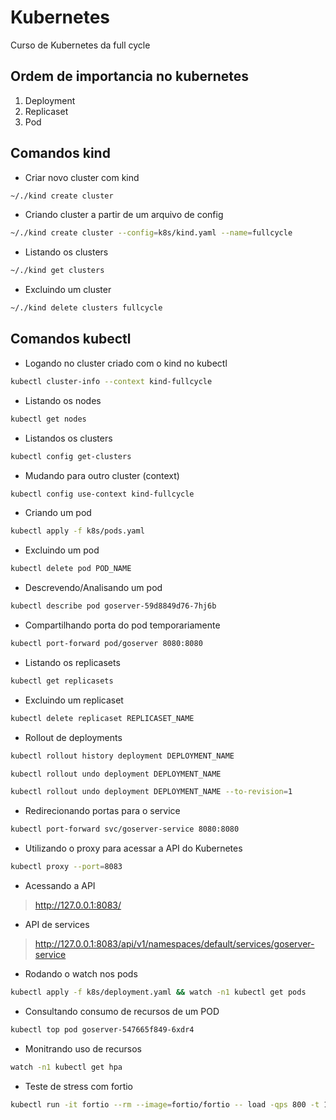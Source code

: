 # Kubernetes
Curso de Kubernetes da full cycle

## Ordem de importancia no kubernetes
1. Deployment
2. Replicaset
3. Pod

## Comandos kind

- Criar novo cluster com kind
```sh
~/./kind create cluster
```

- Criando cluster a partir de um arquivo de config
```sh
~/./kind create cluster --config=k8s/kind.yaml --name=fullcycle
```

- Listando os clusters
```sh
~/./kind get clusters
```

- Excluindo um cluster
```sh
~/./kind delete clusters fullcycle
```

## Comandos kubectl
- Logando no cluster criado com o kind no kubectl

```sh
kubectl cluster-info --context kind-fullcycle
```

- Listando os nodes
```sh
kubectl get nodes
```

- Listandos os clusters
```sh
kubectl config get-clusters
```

- Mudando para outro cluster (context)

```sh
kubectl config use-context kind-fullcycle
```

- Criando um pod
```sh
kubectl apply -f k8s/pods.yaml
```

- Excluindo um pod
```sh
kubectl delete pod POD_NAME
```

- Descrevendo/Analisando um pod
```sh
kubectl describe pod goserver-59d8849d76-7hj6b
```

- Compartilhando porta do pod temporariamente
```sh
kubectl port-forward pod/goserver 8080:8080
```

- Listando os replicasets
```sh
kubectl get replicasets
```

- Excluindo um replicaset
```sh
kubectl delete replicaset REPLICASET_NAME
```

- Rollout de deployments

```sh
kubectl rollout history deployment DEPLOYMENT_NAME
```

```sh
kubectl rollout undo deployment DEPLOYMENT_NAME
```

```sh
kubectl rollout undo deployment DEPLOYMENT_NAME --to-revision=1
```

- Redirecionando portas para o service
```sh
kubectl port-forward svc/goserver-service 8080:8080
```

- Utilizando o proxy para acessar a API do Kubernetes
```sh
kubectl proxy --port=8083
```
- Acessando a API
> http://127.0.0.1:8083/

- API de services
> http://127.0.0.1:8083/api/v1/namespaces/default/services/goserver-service


- Rodando o watch nos pods
```sh
kubectl apply -f k8s/deployment.yaml && watch -n1 kubectl get pods
```

- Consultando consumo de recursos de um POD
```sh
kubectl top pod goserver-547665f849-6xdr4
```


- Monitrando uso de recursos
```sh
watch -n1 kubectl get hpa
```


- Teste de stress com fortio
```sh
kubectl run -it fortio --rm --image=fortio/fortio -- load -qps 800 -t 120s -c 70 "http://goserver-service:8080/healthz"
```